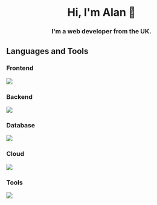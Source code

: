 <h1 align="center">Hi, I'm Alan 👋</h1>
<h3 align="center">I'm a web developer from the UK.</h3> 


## Languages and Tools

### Frontend
<p align="left">
  <a href="https://skillicons.dev">
    <img src="https://skillicons.dev/icons?i=html,css,scss,javascript,typescript,react,tailwind,bootstrap,jquery" />
  </a>
</p>

### Backend
<p align="left">
  <a href="https://skillicons.dev">
    <img src="https://skillicons.dev/icons?i=nodejs,express" />
  </a>
</p>


### Database
<p align="left">
  <a href="https://skillicons.dev">
    <img src="https://skillicons.dev/icons?i=mongodb" />
  </a>
</p>

### Cloud
<p align="left">
  <a href="https://skillicons.dev">
    <img src="https://skillicons.dev/icons?i=firebase,aws" />
  </a>
</p>

### Tools
<p align="left">
  <a href="https://skillicons.dev">
    <img src="https://skillicons.dev/icons?i=git,github,webpack,vscode,postman,jest,babel,linux,bash,vite,pug,npm" />
  </a>
</p>


<!--
![Top Langs](https://github-readme-stats.vercel.app/api/top-langs/?username=dylewskii&theme=dark)
<p><img align="center" src="https://github-readme-streak-stats.herokuapp.com/?user=dylewskii&theme=dark"/></p>
-->
